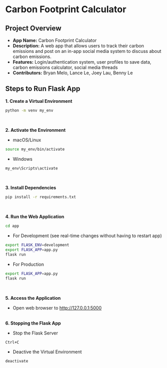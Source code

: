 # Carbon Footprint Calculator
 
## Project Overview
- **App Name:** Carbon Footprint Calculator
- **Description:** A web app that allows users to track their carbon emissions and post on an in-app social media system to discuss about carbon emissions.
- **Features:** Login/authentication system, user profiles to save data, carbon emissions calculator, social media threads
- **Contributors:** Bryan Melo, Lance Le, Joey Lau, Benny Le

## Steps to Run Flask App

**1. Create a Virtual Environment**
```bash
python -m venv my_env
```
<br>

**2. Activate the Environment**
- macOS/Linux
```bash
source my_env/bin/activate
```
- Windows
```bash
my_env\Scripts\activate
```
<br>

**3. Install Dependencies**
```bash
pip install -r requirements.txt
```
<br>
 
**4. Run the Web Application**
```bash
cd app
```

- For Development (see real-time changes without having to restart app)
```bash
export FLASK_ENV=development
export FLASK_APP=app.py     
flask run
```

- For Production
```bash
export FLASK_APP=app.py
flask run
```
 <br>

**5. Access the Application**
- Open web browser to http://127.0.0.1:5000
<br> <br>

**6. Stopping the Flask App**
- Stop the Flask Server
```bash
Ctrl+C
```

- Deactive the Virtual Environment
```bash
deactivate
```
<br>
